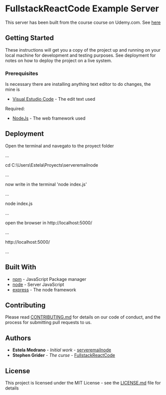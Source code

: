 # FullstackReactCode Example Server

This server has been built from the course course on Udemy.com. See [here](https://www.udemy.com/node-with-react-fullstack-web-development)


## Getting Started

These instructions will get you a copy of the project up and running on your local machine for development and testing purposes. See deployment for notes on how to deploy the project on a live system.

### Prerequisites

Is necessary there are installing anything text editor to do changes, the mine is
* [Visual Estudio Code](https://code.visualstudio.com/download) - The edit text used

Required:
* [NodeJs](https://nodejs.org/en/download/current/) - The web framework used

## Deployment

Open the terminal and navegato to the proyect folder

...

cd C:\Users\Estela\Proyects\serveremailnode

...

now write in the terminal 'node index.js'

...

node index.js

...

open the browser in http://localhost:5000/

...

http://localhost:5000/

...

## Built With

* [npm](https://www.npmjs.com/package/npm/v/6.4.0) - JavaScript Package manager
* [node](https://nodejs.org/en/blog/release/v8.11.1/) - Server JavaScript
* [express](https://expressjs.com/en/changelog/4x.html) - The node framework

## Contributing

Please read [CONTRIBUTING.md](https://gist.github.com/PurpleBooth/b24679402957c63ec426) for details on our code of conduct, and the process for submitting pull requests to us.

## Authors

* **Estela Medrano** - *Initial work* - [serveremailnode](https://github.com/divae/serveremailnode)
* **Stephen Grider** - *The curse* - [FullstackReactCode](https://github.com/StephenGrider/FullstackReactCode)

## License

This project is licensed under the MIT License - see the [LICENSE.md](LICENSE.md) file for details



